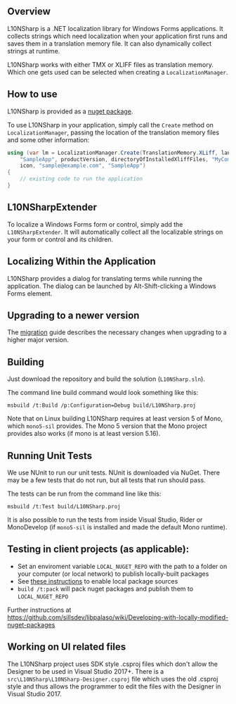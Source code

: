 ## Overview

L10NSharp is a .NET localization library for Windows Forms applications. It collects strings which
need localization when your application first runs and saves them in a translation memory file. It
can also dynamically collect strings at runtime.

L10NSharp works with either TMX or XLIFF files as translation memory. Which one gets used can be
selected when creating a `LocalizationManager`.

## How to use

L10NSharp is provided as a [nuget package](https://www.nuget.org/packages/L10NSharp).

To use L10NSharp in your application, simply call the `Create` method on `LocalizationManager`, 
passing the location of the translation memory files and some other information:

```csharp
using (var lm = LocalizationManager.Create(TranslationMemory.XLiff, lang, "SampleApp",
    "SampleApp", productVersion, directoryOfInstalledXliffFiles, "MyCompany/L10NSharpSample",
    icon, "sample@example.com", "SampleApp")
{
    // existing code to run the application
}
```

## L10NSharpExtender

To localize a Windows Forms form or control, simply add the `L10NSharpExtender`. It will
automatically collect all the localizable strings on your form or control and its children.

## Localizing Within the Application

L10NSharp provides a dialog for translating terms while running the application. The dialog can be
launched by Alt-Shift-clicking a Windows Forms element.

## Upgrading to a newer version

The [migration](https://github.com/sillsdev/l10nsharp/wiki/Migration) guide describes the 
necessary changes when upgrading to a higher major version.

## Building

Just download the repository and build the solution (`L10NSharp.sln`).

The command line build command would look something like this:

    msbuild /t:Build /p:Configuration=Debug build/L10NSharp.proj

Note that on Linux building L10NSharp requires at least version 5 of Mono, which `mono5-sil` provides.
The Mono 5 version that the Mono project provides also works (if mono is at least version 5.16).

## Running Unit Tests

We use NUnit to run our unit tests. NUnit is downloaded via NuGet.  There may be a few tests that
do not run, but all tests that run should pass.

The tests can be run from the command line like this:

    msbuild /t:Test build/L10NSharp.proj

It is also possible to run the tests from inside Visual Studio, Rider or MonoDevelop (if `mono5-sil`
is installed and made the default Mono runtime).

## Testing in client projects (as applicable):

  * Set an enviroment variable `LOCAL_NUGET_REPO` with the path to a folder on your computer (or local network) to publish locally-built packages
  * See [these instructions](https://docs.microsoft.com/en-us/nuget/hosting-packages/local-feeds) to enable local package sources
  * `build /t:pack` will pack nuget packages and publish them to `LOCAL_NUGET_REPO`

Further instructions at https://github.com/sillsdev/libpalaso/wiki/Developing-with-locally-modified-nuget-packages

## Working on UI related files

The L10NSharp project uses SDK style .csproj files which don't allow the Designer to be used in
Visual Studio 2017+. There is a `src\L10NSharp\L10NSharp-Designer.csproj` file which uses the old
.csproj style and thus allows the programmer to edit the files with the Designer in Visual
Studio 2017.
